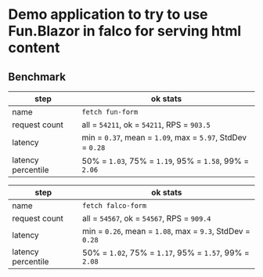 # Demo application to try to use Fun.Blazor in falco for serving html content


## Benchmark

|step|ok stats|
|---|---|
|name|`fetch fun-form`|
|request count|all = `54211`, ok = `54211`, RPS = `903.5`|
|latency|min = `0.37`, mean = `1.09`, max = `5.97`, StdDev = `0.28`|
|latency percentile|50% = `1.03`, 75% = `1.19`, 95% = `1.58`, 99% = `2.06`|

|step|ok stats|
|---|---|
|name|`fetch falco-form`|
|request count|all = `54567`, ok = `54567`, RPS = `909.4`|
|latency|min = `0.26`, mean = `1.08`, max = `9.3`, StdDev = `0.28`|
|latency percentile|50% = `1.02`, 75% = `1.17`, 95% = `1.57`, 99% = `2.08`|
